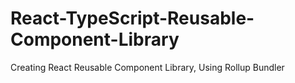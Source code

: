 # React-TypeScript-Reusable-Component-Library
Creating React Reusable Component Library, Using Rollup Bundler 
